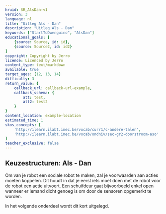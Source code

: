 ```yaml
---
hruid: SR_AlsDan-v1
version: 3
language: nl
title: "Uitleg Als - Dan"
description: "Uitleg Als - Dan"
keywords: ["StartToDwenguino", "AlsDan"]
educational_goals: [
    {source: Source, id: id}, 
    {source: Source2, id: id2}
]
copyright: Copyright by Jerro
licence: Licenced by Jerro
content_type: text/markdown
available: true
target_ages: [12, 13, 14]
difficulty: 3
return_value: {
    callback_url: callback-url-example,
    callback_schema: {
        att: test,
        att2: test2
    }
}
content_location: example-location
estimated_time: 1
skos_concepts: [
    'http://ilearn.ilabt.imec.be/vocab/curr1/c-andere-talen', 
    'http://ilearn.ilabt.imec.be/vocab/ondniv/sec-gr2-doorstroom-aso'
]
teacher_exclusive: false
---
```


## Keuzestructuren: Als - Dan
Om van je robot een sociale robot te maken, zal je voorwaarden aan acties moeten koppelen. Dit houdt in dat je eerst iets moet doen met de robot voor de robot een actie uitvoert. Een schuifdeur gaat bijvoorbeeld enkel open wanneer er iemand dicht genoeg is om door de sensoren opgemerkt te worden.

In het volgende onderdeel wordt dit kort uitgelegd.